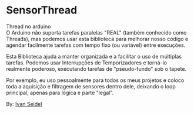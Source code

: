 # SensorThread
Thread no arduino<br>
O Arduino não suporta tarefas paralelas "REAL" (também conhecido como Threads), mas podemos usar esta biblioteca para melhorar nosso código 
e agendar facilmente tarefas com tempo fixo (ou variável) entre execuções.

Esta Biblioteca ajuda a manter organizada e a facilitar o uso de múltiplas tarefas. Podemos usar Interrupções de Temporizadores e torná-lo realmente poderoso, executando tarefas de "pseudo-fundo" sob o tapete.

Por exemplo, eu uso pessoalmente para todos os meus projetos e coloco toda a aquisição e filtragem de sensores dentro dele, deixando o loop 
principal, apenas para lógica e parte "legal". 

By: <a href="https://github.com/ivanseidel/ArduinoThread">Ivan Seidel</a>
